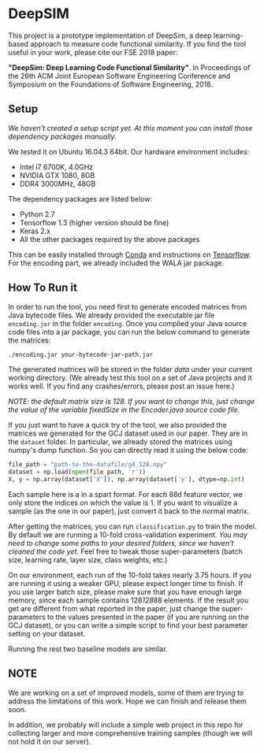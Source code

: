 # DeepSIM

This project is a prototype implementation of DeepSim, a deep learning-based approach to measure code functional similarity. If you find the tool useful in your work, please cite our FSE 2018 paper:

**"DeepSim: Deep Learning Code Functional Similarity"**. In Proceedings of the 26th ACM Joint European Software Engineering Conference and Symposium on the Foundations of Software Engineering, 2018.

## Setup

*We haven't created a setup script yet. At this moment you can install those dependency packages manually.*

We tested it on Ubuntu 16.04.3 64bit. Our hardware environment includes:
- Intel i7 6700K, 4.0GHz
- NVIDIA GTX 1080, 8GB
- DDR4 3000MHz, 48GB

The dependency packages are listed below:
- Python 2.7
- Tensorflow 1.3 (higher version should be fine)
- Keras 2.x
- All the other packages required by the above packages

This can be easily installed through [Conda](https://anaconda.org/) and instructions on [Tensorflow](https://www.tensorflow.org). For the encoding part, we already included the WALA jar package.

## How To Run it

In order to run the tool, you need first to generate encoded matrices from Java bytecode files. We already provided the executable jar file `encoding.jar` in the folder `encoding`. Once you complied your Java source code files into a jar package, you can run the below command to generate the matrices:

```bash
./encoding.jar your-bytecode-jar-path.jar
```
The generated matrices will be stored in the folder *data* under your current working directory. (We already test this tool on a set of Java projects and it works well. If you find any crashes/errors, please post an issue here.)

*NOTE: the default matrix size is 128. If you want to change this, just change the value of the variable fixedSize in the Encoder.java source code file.*

If you just want to have a quick try of the tool, we also provided the matrices we generated for the GCJ dataset used in our paper. They are in the `dataset` folder. In particular, we already stored the matrices using numpy's dump function. So you can directly read it using the below code:

```Python
file_path = "path-to-the-datafile/g4_128.npy"
dataset = np.load(open(file_path, 'r'))
X, y = np.array(dataset['X']), np.array(dataset['y'], dtype=np.int)
```
Each sample here is a in a spart format. For each 88d feature vector, we only store the indices on which the value is 1. If you want to visualize a sample (as the one in our paper), just convert it back to the normal matrix.

After getting the matrices, you can run `classification.py` to train the model. By default we are running a 10-fold cross-validation experiment. *You may need to change some paths to your desired folders, since we haven't cleaned the code yet*. Feel free to tweak those super-parameters (batch size, learning rate, layer size, class weights, etc.)

On our environment, each run of the 10-fold takes nearly 3.75 hours. If you are running it using a weaker GPU, please expect longer time to finish. If you use larger batch size, please make sure that you have enough large memory, since each sample contains 128*128*88 elements. If the result you get are different from what reported in the paper, just change the super-parameters to the values presented in the paper (if you are running on the GCJ dataset), or you can write a simple script to find your best parameter setting on your dataset.

Running the rest two baseline models are similar.

## NOTE

We are working on a set of improved models, some of them are trying to address
the limitations of this work. Hope we can finish and release them soon.

In addition, we probably will include a simple web project in this repo for collecting larger
and more comprehensive training samples (though we will not hold it on our server).
